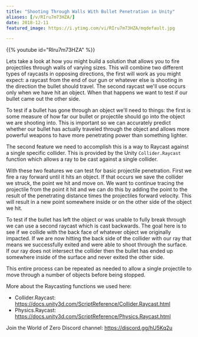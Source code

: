 ```yaml
---
title: "Shooting Through Walls With Bullet Penetration in Unity"
aliases: [/v/RIru7m73HZA/]
date: 2018-12-11
featured_image: https://i.ytimg.com/vi/RIru7m73HZA/mqdefault.jpg

---
```


{{% youtube id="RIru7m73HZA" %}}

Lets take a look at how you might build a solution that allows you to fire projectiles through walls of varying sizes. This will combine two different types of raycasts in opposing directions, the first will work as you might expect: a raycast from the end of our gun or whatever else is shooting in the direction the bullet should travel. The second raycast we'll use occurs only when we have hit an object. When that happens we want to test if our bullet came out the other side.

To test if a bullet has gone through an object we'll need to things: the first is some measure of how far our bullet or projectile should go into the object we are shooting into. This is important so we can accurately predict whether our bullet has actually traveled through the object and allows more powerful weapons to have more penetrating power than something lighter.

The second feature we need to accomplish this is a way to Raycast against a single specific collider. This is provided by the Unity `Collider.Raycast` function which allows a ray to be cast against a single collider.

With these two features we can test for basic projectile penetration. First we fire a ray forward until it hits an object. If that occurs we save the collider we struck, the point we hit and move on. We want to continue tracing the projectile from the point it hit and we can do this by adding the point to the result of the penetrating distance times the projectiles forward velocity. This will result in a new point somewhere inside or on the other side of the object we hit.

To test if the bullet has left the object or was unable to fully break through we can use a second raycast which is cast backwards. The goal here is to see if we collide with the back face of whatever object we originally impacted. If we are now hitting the back side of the collider with our ray that means we successfully exited and were able to shoot through the surface. If our ray does not intersect the collider then the bullet has ended up somewhere inside of the surface and never exited the other side.

This entire process can be repeated as needed to allow a single projectile to move through a number of objects before being stopped.

More about the Raycasting functions we used here:
* Collider.Raycast: https://docs.unity3d.com/ScriptReference/Collider.Raycast.html
* Physics.Raycast: https://docs.unity3d.com/ScriptReference/Physics.Raycast.html

Join the World of Zero Discord channel: https://discord.gg/hU5Kq2u